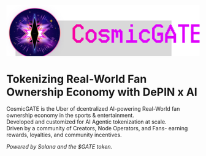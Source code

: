 ![logo](https://raw.githubusercontent.com/CosmicGATE-ai/.github/refs/heads/main/profile/img/logo.svg)

# Tokenizing Real-World Fan Ownership Economy with DePIN x AI

CosmicGATE is the Uber of dcentralized AI-powering Real-World fan ownership economy in the sports & entertainment.<br>
Developed and customized for AI Agentic tokenization at scale.<br>
Driven by a community of Creators, Node Operators, and Fans- earning rewards, loyalties, and community incentives.<br>

_Powered by Solana and the $GATE token._
